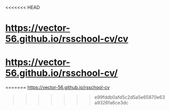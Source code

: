 <<<<<<< HEAD
# https://vector-56.github.io/rsschool-cv/cv
# https://vector-56.github.io/rsschool-cv/
=======
https://vector-56.github.io/rsschool-cv
>>>>>>> e99fddb0afd5c2d5a5e65870e63a9326fa6ce3dc
